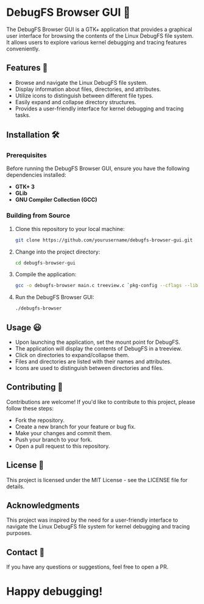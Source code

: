 # DebugFS Browser GUI 🐧

The DebugFS Browser GUI is a GTK+ application that provides a graphical user interface for browsing the contents of the Linux DebugFS file system. It allows users to explore various kernel debugging and tracing features conveniently.

## Features 🚀

- Browse and navigate the Linux DebugFS file system.
- Display information about files, directories, and attributes.
- Utilize icons to distinguish between different file types.
- Easily expand and collapse directory structures.
- Provides a user-friendly interface for kernel debugging and tracing tasks.

## Installation 🛠️

### Prerequisites

Before running the DebugFS Browser GUI, ensure you have the following dependencies installed:

- **GTK+ 3**
- **GLib**
- **GNU Compiler Collection (GCC)**

### Building from Source

1. Clone this repository to your local machine:

   ```bash
   git clone https://github.com/yourusername/debugfs-browser-gui.git
   ```
2. Change into the project directory:

   ```bash
   cd debugfs-browser-gui
   ```
3. Compile the application:

   ```bash
   gcc -o debugfs-browser main.c treeview.c `pkg-config --cflags --libs gtk+-3.0`
   ```
4. Run the DebugFS Browser GUI:
   
   ```bash
   ./debugfs-browser
   ```
## Usage 😃
- Upon launching the application, set the mount point for DebugFS.
- The application will display the contents of DebugFS in a treeview.
- Click on directories to expand/collapse them.
- Files and directories are listed with their names and attributes.
- Icons are used to distinguish between directories and files.


## Contributing 🤝
Contributions are welcome! If you'd like to contribute to this project, please follow these steps:
- Fork the repository.
- Create a new branch for your feature or bug fix.
- Make your changes and commit them.
- Push your branch to your fork.
- Open a pull request to this repository.

## License 📜
This project is licensed under the MIT License - see the LICENSE file for details.

## Acknowledgments
This project was inspired by the need for a user-friendly interface to navigate the Linux DebugFS file system for kernel debugging and tracing purposes.

## Contact 📧
If you have any questions or suggestions, feel free to open a PR.

# Happy debugging!
